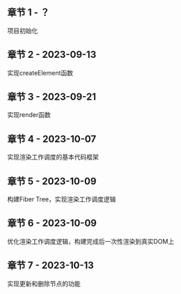 
## 章节 1 - ？
项目初始化

## 章节 2 - 2023-09-13
实现createElement函数

## 章节 3 - 2023-09-21
实现render函数

## 章节 4 - 2023-10-07
实现渲染工作调度的基本代码框架

## 章节 5 - 2023-10-09
构建Fiber Tree，实现渲染工作调度逻辑

## 章节 6 - 2023-10-09
优化渲染工作调度逻辑，构建完成后一次性渲染到真实DOM上

## 章节 7 - 2023-10-13
实现更新和删除节点的功能
